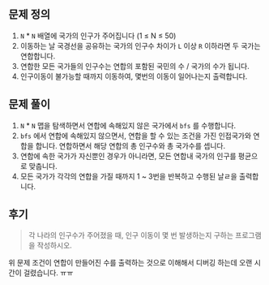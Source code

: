 ## 문제 정의

1. `N` * `N` 배열에 국가의 인구가 주어집니다 (1 ≤ N ≤ 50)
2. 이동하는 날 국경선을 공유하는 국가의 인구수 차이가 `L` 이상 `R` 이하라면 두 국가는 연합합니다.
3. 연합한 모든 국가들의 인구수는 연합의 포함된 국민의 수 / 국가의 수가 됩니다.
4. 인구이동이 불가능할 때까지 이동하여, 몇번의 이동이 일어나는지 출력합니다.

## 문제 풀이

1. `N` * `N` 맵을 탐색하면서 연합에 속해있지 않은 국가에서 `bfs` 를 수행합니다.
2. `bfs` 에서 연합에 속해있지 않으면서, 연합을 할 수 있는 조건을 가진 인접국가와 연합을 합니다. 연합하면서 해당 연합의 총 인구수와 총 국가수를 셉니다.
3. 연합에 속한 국가가 자신뿐인 경우가 아니라면, 모든 연합내 국가의 인구를 평균으로 맞춥니다.
4. 모든 국가가 각각의 연합을 가질 때까지 1 ~ 3번을 반복하고 수행된 날ㄹ을 출력합니다.

## 후기

> 각 나라의 인구수가 주어졌을 때, 인구 이동이 몇 번 발생하는지 구하는 프로그램을 작성하시오.

위 문제 조건이 연합이 만들어진 수를 출력하는 것으로 이해해서 디버깅 하는데 오랜 시간이 걸렸습니다. ㅠㅠ